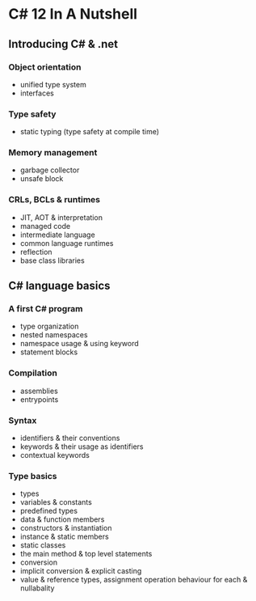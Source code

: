 # C# 12 In A Nutshell

## Introducing C# & .net

### Object orientation

- unified type system
- interfaces

### Type safety

- static typing (type safety at compile time)

### Memory management

- garbage collector
- unsafe block

### CRLs, BCLs & runtimes

- JIT, AOT & interpretation
- managed code
- intermediate language
- common language runtimes
- reflection
- base class libraries

## C# language basics

### A first C# program

- type organization
- nested namespaces
- namespace usage & using keyword
- statement blocks

### Compilation

- assemblies
- entrypoints

### Syntax

- identifiers & their conventions
- keywords & their usage as identifiers
- contextual keywords

### Type basics

- types
- variables & constants
- predefined types
- data & function members
- constructors & instantiation
- instance & static members
- static classes
- the main method & top level statements
- conversion
- implicit conversion & explicit casting
- value & reference types, assignment operation behaviour for each & nullabality